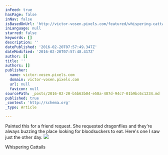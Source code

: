 ```yaml
---
inFeed: true
hasPage: false
inNav: false
isBasedOnUrl: 'http://victor-vosen.pixels.com/featured/whispering-cattails-victor-vosen.html'
inLanguage: null
starred: false
keywords: []
description: ''
datePublished: '2016-02-20T07:57:49.347Z'
dateModified: '2016-02-20T07:57:48.417Z'
author: []
title: ''
authors: []
publisher:
  name: victor-vosen.pixels.com
  domain: victor-vosen.pixels.com
  url: null
  favicon: null
sourcePath: _posts/2016-02-20-b5b63b04-e58a-487d-94c7-01b9bc6c1234.md
published: true
_context: 'http://schema.org'
_type: Article

---
```

Painted this for a friend request.  She requested dragonflies and they're always buzzing the place looking for bloodsuckers to eat.  Here's one I saw just the other day.
![](http://images.fineartamerica.com/images/artworkimages/mediumlarge/1/whispering-cattails-victor-vosen.jpg)

Whispering Cattails